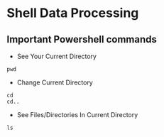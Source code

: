 # Shell Data Processing 

## Important Powershell commands
- See Your Current Directory
```
pwd
```
- Change Current Directory
```
cd
cd..
```
- See Files/Directories In Current Directory
```
ls
```
    